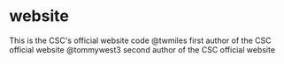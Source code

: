 # website
This is the CSC's official website code
@twmiles first author of the CSC official website
@tommywest3 second author of the CSC official website
